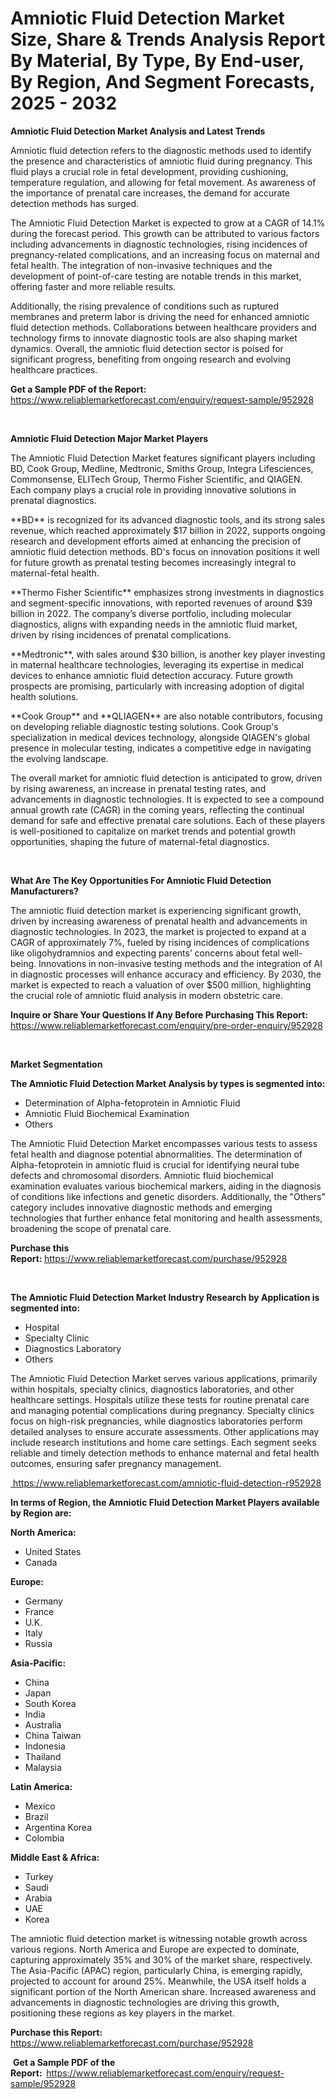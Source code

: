 <p><h1>Amniotic Fluid Detection Market Size, Share & Trends Analysis Report By Material, By Type, By End-user, By Region, And Segment Forecasts, 2025 - 2032</h1></p><p><strong>Amniotic Fluid Detection Market Analysis and Latest Trends</strong></p>
<p><p>Amniotic fluid detection refers to the diagnostic methods used to identify the presence and characteristics of amniotic fluid during pregnancy. This fluid plays a crucial role in fetal development, providing cushioning, temperature regulation, and allowing for fetal movement. As awareness of the importance of prenatal care increases, the demand for accurate detection methods has surged.</p><p>The Amniotic Fluid Detection Market is expected to grow at a CAGR of 14.1% during the forecast period. This growth can be attributed to various factors including advancements in diagnostic technologies, rising incidences of pregnancy-related complications, and an increasing focus on maternal and fetal health. The integration of non-invasive techniques and the development of point-of-care testing are notable trends in this market, offering faster and more reliable results.</p><p>Additionally, the rising prevalence of conditions such as ruptured membranes and preterm labor is driving the need for enhanced amniotic fluid detection methods. Collaborations between healthcare providers and technology firms to innovate diagnostic tools are also shaping market dynamics. Overall, the amniotic fluid detection sector is poised for significant progress, benefiting from ongoing research and evolving healthcare practices.</p></p>
<p><strong>Get a Sample PDF of the Report:&nbsp;</strong> <a href="https://www.reliablemarketforecast.com/enquiry/request-sample/952928?utm_campaign=3249&utm_medium=2&utm_source=Github&utm_content=ia&utm_term=18042025&utm_id=amniotic-fluid-detection">https://www.reliablemarketforecast.com/enquiry/request-sample/952928</a></p>
<p>&nbsp;</p>
<p><strong>Amniotic Fluid Detection Major Market Players</strong></p>
<p><p>The Amniotic Fluid Detection Market features significant players including BD, Cook Group, Medline, Medtronic, Smiths Group, Integra Lifesciences, Commonsense, ELITech Group, Thermo Fisher Scientific, and QIAGEN. Each company plays a crucial role in providing innovative solutions in prenatal diagnostics.</p><p>**BD** is recognized for its advanced diagnostic tools, and its strong sales revenue, which reached approximately $17 billion in 2022, supports ongoing research and development efforts aimed at enhancing the precision of amniotic fluid detection methods. BD's focus on innovation positions it well for future growth as prenatal testing becomes increasingly integral to maternal-fetal health.</p><p>**Thermo Fisher Scientific** emphasizes strong investments in diagnostics and segment-specific innovations, with reported revenues of around $39 billion in 2022. The company’s diverse portfolio, including molecular diagnostics, aligns with expanding needs in the amniotic fluid market, driven by rising incidences of prenatal complications.</p><p>**Medtronic**, with sales around $30 billion, is another key player investing in maternal healthcare technologies, leveraging its expertise in medical devices to enhance amniotic fluid detection accuracy. Future growth prospects are promising, particularly with increasing adoption of digital health solutions.</p><p>**Cook Group** and **QLIAGEN** are also notable contributors, focusing on developing reliable diagnostic testing solutions. Cook Group's specialization in medical devices technology, alongside QIAGEN's global presence in molecular testing, indicates a competitive edge in navigating the evolving landscape.</p><p>The overall market for amniotic fluid detection is anticipated to grow, driven by rising awareness, an increase in prenatal testing rates, and advancements in diagnostic technologies. It is expected to see a compound annual growth rate (CAGR) in the coming years, reflecting the continual demand for safe and effective prenatal care solutions. Each of these players is well-positioned to capitalize on market trends and potential growth opportunities, shaping the future of maternal-fetal diagnostics.</p></p>
<p>&nbsp;</p>
<p><strong>What Are The Key Opportunities For Amniotic Fluid Detection Manufacturers?</strong></p>
<p><p>The amniotic fluid detection market is experiencing significant growth, driven by increasing awareness of prenatal health and advancements in diagnostic technologies. In 2023, the market is projected to expand at a CAGR of approximately 7%, fueled by rising incidences of complications like oligohydramnios and expecting parents’ concerns about fetal well-being. Innovations in non-invasive testing methods and the integration of AI in diagnostic processes will enhance accuracy and efficiency. By 2030, the market is expected to reach a valuation of over $500 million, highlighting the crucial role of amniotic fluid analysis in modern obstetric care.</p></p>
<p><strong>Inquire or Share Your Questions If Any Before Purchasing This Report:</strong> <a href="https://www.reliablemarketforecast.com/enquiry/pre-order-enquiry/952928?utm_campaign=3249&utm_medium=2&utm_source=Github&utm_content=ia&utm_term=18042025&utm_id=amniotic-fluid-detection">https://www.reliablemarketforecast.com/enquiry/pre-order-enquiry/952928</a></p>
<p>&nbsp;</p>
<p><strong>Market Segmentation</strong></p>
<p><strong>The Amniotic Fluid Detection Market Analysis by types is segmented into:</strong></p>
<p><ul><li>Determination of Alpha-fetoprotein in Amniotic Fluid</li><li>Amniotic Fluid Biochemical Examination</li><li>Others</li></ul></p>
<p><p>The Amniotic Fluid Detection Market encompasses various tests to assess fetal health and diagnose potential abnormalities. The determination of Alpha-fetoprotein in amniotic fluid is crucial for identifying neural tube defects and chromosomal disorders. Amniotic fluid biochemical examination evaluates various biochemical markers, aiding in the diagnosis of conditions like infections and genetic disorders. Additionally, the "Others" category includes innovative diagnostic methods and emerging technologies that further enhance fetal monitoring and health assessments, broadening the scope of prenatal care.</p></p>
<p><strong>Purchase this Report:&nbsp;</strong><a href="https://www.reliablemarketforecast.com/purchase/952928?utm_campaign=3249&utm_medium=2&utm_source=Github&utm_content=ia&utm_term=18042025&utm_id=amniotic-fluid-detection">https://www.reliablemarketforecast.com/purchase/952928</a></p>
<p>&nbsp;</p>
<p><strong>The Amniotic Fluid Detection Market Industry Research by Application is segmented into:</strong></p>
<p><ul><li>Hospital</li><li>Specialty Clinic</li><li>Diagnostics Laboratory</li><li>Others</li></ul></p>
<p><p>The Amniotic Fluid Detection Market serves various applications, primarily within hospitals, specialty clinics, diagnostics laboratories, and other healthcare settings. Hospitals utilize these tests for routine prenatal care and managing potential complications during pregnancy. Specialty clinics focus on high-risk pregnancies, while diagnostics laboratories perform detailed analyses to ensure accurate assessments. Other applications may include research institutions and home care settings. Each segment seeks reliable and timely detection methods to enhance maternal and fetal health outcomes, ensuring safer pregnancy management.</p></p>
<p><a href="https://www.reliablemarketforecast.com/amniotic-fluid-detection-r952928?utm_campaign=3249&utm_medium=2&utm_source=Github&utm_content=ia&utm_term=18042025&utm_id=amniotic-fluid-detection">&nbsp;https://www.reliablemarketforecast.com/amniotic-fluid-detection-r952928</a></p>
<p><strong>In terms of Region, the Amniotic Fluid Detection Market Players available by Region are:</strong></p>
<p>
    <p> <strong> North America: </strong>
        <ul>
            <li>United States</li>
            <li>Canada</li>
        </ul>
        </p> 
    <p> <strong> Europe: </strong>
        <ul>
            <li>Germany</li>
            <li>France</li>
            <li>U.K.</li>
            <li>Italy</li>
            <li>Russia</li>
        </ul>
        </p> 
    <p> <strong> Asia-Pacific: </strong>
        <ul>
            <li>China</li>
            <li>Japan</li>
            <li>South Korea</li>
            <li>India</li>
            <li>Australia</li>
            <li>China Taiwan</li>
            <li>Indonesia</li>
            <li>Thailand</li>
            <li>Malaysia</li>
        </ul>
        </p> 
    <p> <strong> Latin America: </strong>
        <ul>
            <li>Mexico</li>
            <li>Brazil</li>
            <li>Argentina Korea</li>
            <li>Colombia</li>
        </ul>
        </p> 
    <p> <strong> Middle East & Africa: </strong>
        <ul>
            <li>Turkey</li>
            <li>Saudi</li>
            <li>Arabia</li>
            <li>UAE</li>
            <li>Korea</li>
        </ul>
    </p>
    </p>
<p><p>The amniotic fluid detection market is witnessing notable growth across various regions. North America and Europe are expected to dominate, capturing approximately 35% and 30% of the market share, respectively. The Asia-Pacific (APAC) region, particularly China, is emerging rapidly, projected to account for around 25%. Meanwhile, the USA itself holds a significant portion of the North American share. Increased awareness and advancements in diagnostic technologies are driving this growth, positioning these regions as key players in the market.</p></p>
<p><strong>Purchase this Report: </strong><a href="https://www.reliablemarketforecast.com/purchase/952928?utm_campaign=3249&utm_medium=2&utm_source=Github&utm_content=ia&utm_term=18042025&utm_id=amniotic-fluid-detection">https://www.reliablemarketforecast.com/purchase/952928</a></p>
<p>&nbsp;<strong>Get a Sample PDF of the Report:&nbsp;&nbsp;</strong><a href="https://www.reliablemarketforecast.com/enquiry/request-sample/952928?utm_campaign=3249&utm_medium=2&utm_source=Github&utm_content=ia&utm_term=18042025&utm_id=amniotic-fluid-detection">https://www.reliablemarketforecast.com/enquiry/request-sample/952928</a></p>
<p><strong></strong></p>
<p><p></p><p></p><p></p></p>